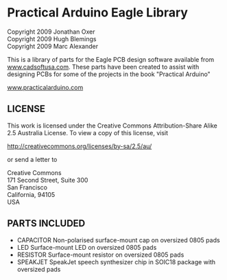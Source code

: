 Practical Arduino Eagle Library
===============================

Copyright 2009 Jonathan Oxer  
Copyright 2009 Hugh Blemings  
Copyright 2009 Marc Alexander

This is a library of parts for the Eagle PCB design software available
from www.cadsoftusa.com. These parts have been created to assist with
designing PCBs for some of the projects in the book "Practical Arduino"

 www.practicalarduino.com


LICENSE
-------
This work is licensed under the Creative Commons Attribution-Share
Alike 2.5 Australia License. To view a copy of this
license, visit

  http://creativecommons.org/licenses/by-sa/2.5/au/

or send a letter to

  Creative Commons  
  171 Second Street, Suite 300  
  San Francisco  
  California, 94105  
  USA

PARTS INCLUDED
--------------

 * CAPACITOR  Non-polarised surface-mount cap on oversized 0805 pads
 * LED  Surface-mount LED on oversized 0805 pads
 * RESISTOR  Surface-mount resistor on oversized 0805 pads
 * SPEAKJET  SpeakJet speech synthesizer chip in SOIC18 package with oversized pads
